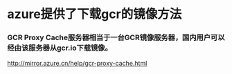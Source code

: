 # azure提供了下载gcr的镜像方法
### GCR Proxy Cache服务器相当于一台GCR镜像服务器，国内用户可以经由该服务器从gcr.io下载镜像。
http://mirror.azure.cn/help/gcr-proxy-cache.html
